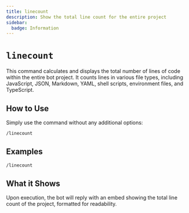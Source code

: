```yaml
---
title: linecount
description: Show the total line count for the entire project
sidebar:
  badge: Information
---
```


# `linecount`

This command calculates and displays the total number of lines of code within the entire bot project. It counts lines in various file types, including JavaScript, JSON, Markdown, YAML, shell scripts, environment files, and TypeScript.

## How to Use

Simply use the command without any additional options:

```sh
/linecount
```

## Examples

```sh
/linecount
```

## What it Shows

Upon execution, the bot will reply with an embed showing the total line count of the project, formatted for readability.